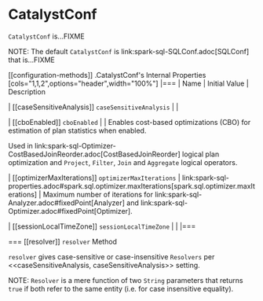 # CatalystConf

`CatalystConf` is...FIXME

NOTE: The default `CatalystConf` is link:spark-sql-SQLConf.adoc[SQLConf] that is...FIXME

[[configuration-methods]]
.CatalystConf's Internal Properties
[cols="1,1,2",options="header",width="100%"]
|===
| Name
| Initial Value
| Description

| [[caseSensitiveAnalysis]] `caseSensitiveAnalysis`
|
|

| [[cboEnabled]] `cboEnabled`
|
| Enables cost-based optimizations (CBO) for estimation of plan statistics when enabled.

Used in link:spark-sql-Optimizer-CostBasedJoinReorder.adoc[CostBasedJoinReorder] logical plan optimization and `Project`, `Filter`, `Join` and `Aggregate` logical operators.

| [[optimizerMaxIterations]] `optimizerMaxIterations`
| link:spark-sql-properties.adoc#spark.sql.optimizer.maxIterations[spark.sql.optimizer.maxIterations]
| Maximum number of iterations for link:spark-sql-Analyzer.adoc#fixedPoint[Analyzer] and link:spark-sql-Optimizer.adoc#fixedPoint[Optimizer].

| [[sessionLocalTimeZone]] `sessionLocalTimeZone`
|
|
|===

=== [[resolver]] `resolver` Method

`resolver` gives case-sensitive or case-insensitive `Resolvers` per <<caseSensitiveAnalysis, caseSensitiveAnalysis>> setting.

NOTE: `Resolver` is a mere function of two `String` parameters that returns `true` if both refer to the same entity (i.e. for case insensitive equality).
